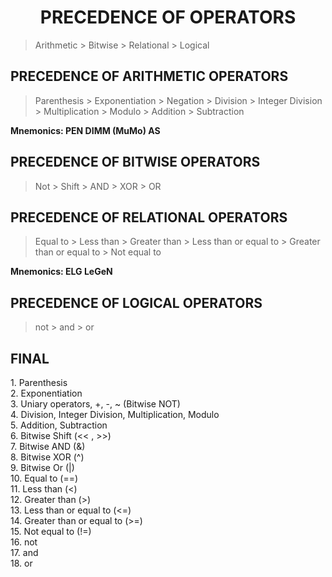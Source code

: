 <center><h1>PRECEDENCE OF OPERATORS</h1></center>

>Arithmetic > Bitwise > Relational > Logical


<h2>PRECEDENCE OF ARITHMETIC OPERATORS</h2>

> Parenthesis > Exponentiation > Negation > Division > Integer Division > Multiplication > Modulo > Addition > Subtraction


**Mnemonics: PEN DIMM (MuMo) AS** 


<h2>PRECEDENCE OF BITWISE OPERATORS</h2>

> Not > Shift > AND > XOR > OR


<h2>PRECEDENCE OF RELATIONAL OPERATORS</h2>

> Equal to > Less than > Greater than > Less than or equal to > Greater than or equal to > Not equal to


**Mnemonics: ELG LeGeN**

<h2>PRECEDENCE OF LOGICAL OPERATORS</h2>

> not > and > or 

<h2>FINAL</h2>
1.  Parenthesis<br>
2.  Exponentiation<br>
3.  Uniary operators, +, -, ~ (Bitwise NOT)<br>
4.  Division, Integer Division, Multiplication, Modulo<br>
5.  Addition, Subtraction<br>
6.  Bitwise Shift (<< , >>)<br>
7.  Bitwise AND (&)<br>
8.  Bitwise XOR (^)<br>
9.  Bitwise Or (|)<br>
10. Equal to (==)<br>
11. Less than (<)<br>
12. Greater than (>)<br>
13. Less than or equal to (<=)<br>
14. Greater than or equal to (>=)<br>
15. Not equal to (!=)<br>
16. not<br>
17. and<br>
18. or